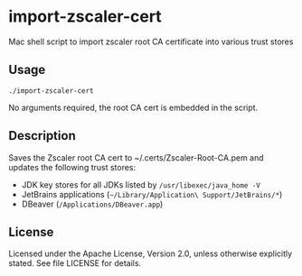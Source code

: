 # import-zscaler-cert

Mac shell script to import zscaler root CA certificate into various trust stores

## Usage

```shell
./import-zscaler-cert
```

No arguments required, the root CA cert is embedded in the script.

## Description

Saves the Zscaler root CA cert to ~/.certs/Zscaler-Root-CA.pem and
updates the following trust stores:

* JDK key stores for all JDKs listed by `/usr/libexec/java_home -V`
* JetBrains applications (`~/Library/Application\ Support/JetBrains/*`)
* DBeaver (`/Applications/DBeaver.app`)

## License

Licensed under the Apache License, Version 2.0, unless otherwise
explicitly stated. See file LICENSE for details.
